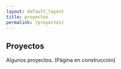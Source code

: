 ```yaml
---
layout: default_layout
title: proyectos
permalink: /proyectos/
---
```


## Proyectos
Algunos proyectos. (Página en construcción)

